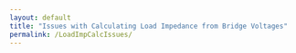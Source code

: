 ```yaml
---
layout: default
title: "Issues with Calculating Load Impedance from Bridge Voltages"
permalink: /LoadImpCalcIssues/
---
```


